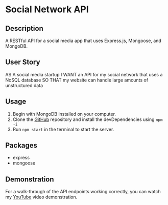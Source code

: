 # Social Network API

## Description

A RESTful API for a social media app that uses Express.js, Mongoose, and MongoDB.

## User Story

AS A social media startup
I WANT an API for my social network that uses a NoSQL database
SO THAT my website can handle large amounts of unstructured data

## Usage

1. Begin with MongoDB installed on your computer.
2. Clone the [GitHub](www.github.com/Sydneypo/social-network) repository and install the devDependencies using ```npm -i```
3. Run ```npm start``` in the terminal to start the server.

## Packages

* express
* mongoose

## Demonstration

For a walk-through of the API endpoints working correctly, you can watch my [YouTube](https://youtu.be/udOJlHDpfMQ) video demonstration.


